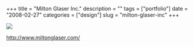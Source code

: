 +++
title = "Milton Glaser Inc."
description = ""
tags = ["portfolio"]
date = "2008-02-27"
categories = ["design"]
slug = "milton-glaser-inc"
+++


 

  <div id="screens-thumbs" class="clearfix">
    <div class="txt-center" id="design-submission"><a href="http://www.miltonglaser.com/"><img id='bluga-thumbnail-879' class='bluga-thumbnail large' src='/media/bluga/
wt47f27917d7366_0.jpg'/></a></div>  
  </div>   
<p><a href="http://www.miltonglaser.com/">http://www.miltonglaser.com/</a></p>




